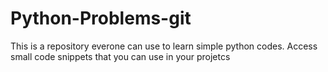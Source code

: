 # Python-Problems-git

This is a repository everone can use to learn simple python codes. Access small code snippets that you can use in your projetcs
 

